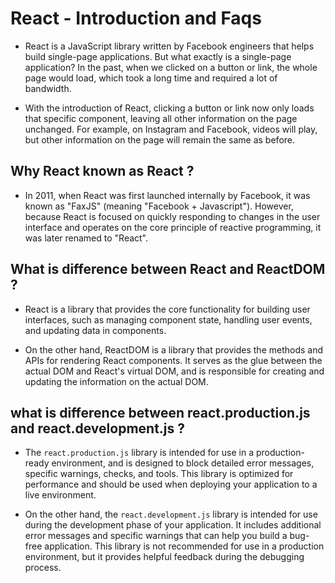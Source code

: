 # React - Introduction and Faqs

- React is a JavaScript library written by Facebook engineers that helps build single-page applications. But what exactly is a single-page application? In the past, when we clicked on a button or link, the whole page would load, which took a long time and required a lot of bandwidth.

- With the introduction of React, clicking a button or link now only loads that specific component, leaving all other information on the page unchanged. For example, on Instagram and Facebook, videos will play, but other information on the page will remain the same as before.

## Why React known as React ?

- In 2011, when React was first launched internally by Facebook, it was known as "FaxJS" (meaning "Facebook + Javascript"). However, because React is focused on quickly responding to changes in the user interface and operates on the core principle of reactive programming, it was later renamed to "React".

## What is difference between React and ReactDOM ?

- React is a library that provides the core functionality for building user interfaces, such as managing component state, handling user events, and updating data in components.

- On the other hand, ReactDOM is a library that provides the methods and APIs for rendering React components. It serves as the glue between the actual DOM and React's virtual DOM, and is responsible for creating and updating the information on the actual DOM.

## what is difference between react.production.js and react.development.js ?

- The `react.production.js` library is intended for use in a production-ready environment, and is designed to block detailed error messages, specific warnings, checks, and tools. This library is optimized for performance and should be used when deploying your application to a live environment.

- On the other hand, the `react.development.js` library is intended for use during the development phase of your application. It includes additional error messages and specific warnings that can help you build a bug-free application. This library is not recommended for use in a production environment, but it provides helpful feedback during the debugging process.
